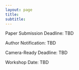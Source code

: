 ```yaml
---
layout: page
title: 
subtitle: 
---
```



Paper Submission Deadline: TBD

Author Notification: TBD

Camera-Ready Deadline: TBD

Workshop Date: TBD
